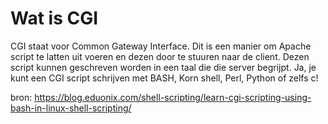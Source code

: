 # Wat is CGI
CGI staat voor Common Gateway Interface. Dit is een manier om Apache script te latten uit voeren en dezen door te stuuren naar de client. Dezen script kunnen geschreven worden in een taal die die server begrijpt. Ja, je kunt een CGI script schrijven met BASH, Korn shell, Perl, Python of zelfs c!  

bron: https://blog.eduonix.com/shell-scripting/learn-cgi-scripting-using-bash-in-linux-shell-scripting/  